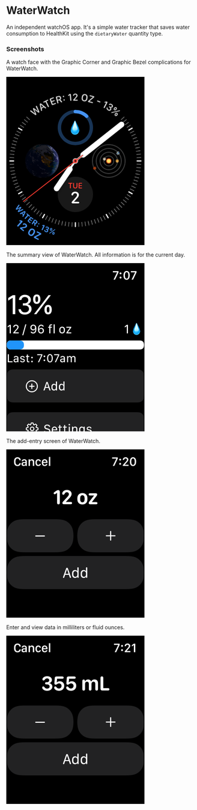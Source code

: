 # WaterWatch
An independent watchOS app.  It's a simple water tracker that saves water consumption to HealthKit using the `dietaryWater` quantity type.

### Screenshots
A watch face with the Graphic Corner and Graphic Bezel complications for WaterWatch.

![Watch face screenshot](Screenshots/Complications.PNG)  

The summary view of WaterWatch. All information is for the current day.

![Summary view screenshot](Screenshots/App.PNG)  

The add-entry screen of WaterWatch.

![Add View screenshot](Screenshots/AddOunces.PNG)  

Enter and view data in milliliters or fluid ounces.

![Add View screenshot](Screenshots/AddMilliliters.PNG)
